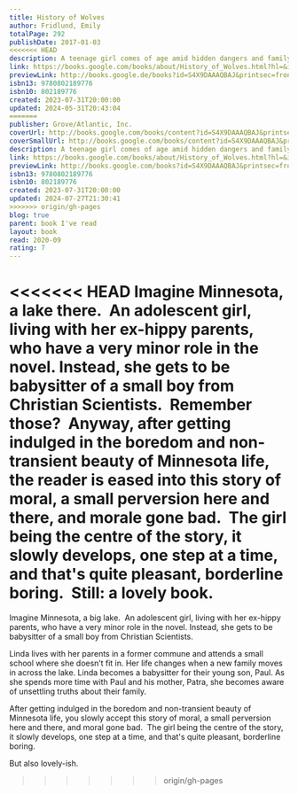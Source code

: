 ```yaml
---  
title: History of Wolves  
author: Fridlund, Emily  
totalPage: 292  
publishDate: 2017-01-03  
<<<<<<< HEAD
description: A teenage girl comes of age amid hidden dangers and family secrets in the Minnesota woods in this “beautiful, icy [and] electrifying debut” novel (NPR). Teenage Linda lives with her parents in the austere woods of northern Minnesota, where their nearly abandoned commune stands as a last vestige of a counter-culture world. Isolated at home and an outsider at school, Linda is drawn to the new history teacher Mr. Grierson. But his shocking arrested for child pornography leaves Linda adrift as she wrestles with her own fledgling desires. When the young Gardner family moves in across the lake, Linda finds herself welcomed into their home as a babysitter for their little boy. But this new sense of belonging comes with secrets and expectations she doesn’t understand. Over the course of a summer, Linda will have to make choices that reverberate throughout her life. Finalist for the Man Booker Award One of the New York Times 100 Notable Books of 2017  
link: https://books.google.com/books/about/History_of_Wolves.html?hl=&id=S4X9DAAAQBAJ  
previewLink: http://books.google.de/books?id=S4X9DAAAQBAJ&printsec=frontcover&dq=Emily+Fridlund,+History+of+Wolves&hl=&as_pt=BOOKS&cd=1&source=gbs_api  
isbn13: 9780802189776  
isbn10: 802189776  
created: 2023-07-31T20:00:00  
updated: 2024-05-31T20:43:04  
=======
publisher: Grove/Atlantic, Inc.  
coverUrl: http://books.google.com/books/content?id=S4X9DAAAQBAJ&printsec=frontcover&img=1&zoom=1&edge=curl&source=gbs_api  
coverSmallUrl: http://books.google.com/books/content?id=S4X9DAAAQBAJ&printsec=frontcover&img=1&zoom=5&edge=curl&source=gbs_api  
description: A teenage girl comes of age amid hidden dangers and family secrets in the Minnesota woods in this “beautiful, icy [and] electrifying debut” novel (NPR). Teenage Linda lives with her parents in the austere woods of northern Minnesota, where their nearly abandoned commune stands as a last vestige of a counter-culture world. Isolated at home and an outsider at school, Linda is drawn to the new history teacher Mr. Grierson. But his shocking arrested for child pornography leaves Linda adrift as she wrestles with her own fledgling desires. When the young Gardner family moves in across the lake, Linda finds herself welcomed into their home as a babysitter for their little boy. But this new sense of belonging comes with secrets and expectations she doesn’t understand. Over the course of a summer, Linda will have to make choices that reverberate throughout her life. Finalist for the Man Booker Award One of the New York Times 100 Notable Books of 2017  
link: https://books.google.com/books/about/History_of_Wolves.html?hl=&id=S4X9DAAAQBAJ  
previewLink: http://books.google.com/books?id=S4X9DAAAQBAJ&printsec=frontcover&dq=Emily+Fridlund,+History+of+Wolves&hl=&as_pt=BOOKS&cd=1&source=gbs_api  
isbn13: 9780802189776  
isbn10: 802189776  
created: 2023-07-31T20:00:00  
updated: 2024-07-27T21:30:41  
>>>>>>> origin/gh-pages
blog: true  
parent: book I've read  
layout: book  
read: 2020-09  
rating: 7  
---  
```

  
<<<<<<< HEAD
Imagine Minnesota, a lake there.  An adolescent girl, living with her ex-hippy parents, who have a very minor role in the novel. Instead, she gets to be babysitter of a small boy from Christian Scientists.  Remember those?  Anyway, after getting indulged in the boredom and non-transient beauty of Minnesota life, the reader is eased into this story of moral, a small perversion here and there, and morale gone bad.  The girl being the centre of the story, it slowly develops, one step at a time, and that's quite pleasant, borderline boring.  Still: a lovely book.  
=======
Imagine Minnesota, a big lake.  An adolescent girl, living with her ex-hippy parents, who have a very minor role in the novel. Instead, she gets to be babysitter of a small boy from Christian Scientists.    
  
Linda lives with her parents in a former commune and attends a small school where she doesn’t fit in. Her life changes when a new family moves in across the lake. Linda becomes a babysitter for their young son, Paul. As she spends more time with Paul and his mother, Patra, she becomes aware of unsettling truths about their family.  
  
After getting indulged in the boredom and non-transient beauty of Minnesota life, you slowly accept this story of moral, a small perversion here and there, and moral gone bad.  The girl being the centre of the story, it slowly develops, one step at a time, and that's quite pleasant, borderline boring.    
  
But also lovely-ish.  
>>>>>>> origin/gh-pages
